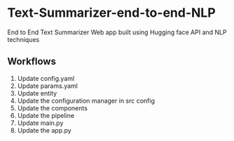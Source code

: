 # Text-Summarizer-end-to-end-NLP
End to End Text Summarizer Web app built using Hugging face API and NLP techniques

## Workflows

1. Update config.yaml
2. Update params.yaml
3. Update entity
4. Update the configuration manager in src config
5. Update the components
6. Update the pipeline 
7. Update main.py
8. Update the app.py
